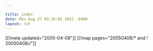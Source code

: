 ```yaml
---

title: index
date: Mon Aug 27 03:35:01 2012 -0400
layout: rut
---
```


[[!meta updated="2005-04-08"]]
[[!map pages="20050408/* and ! 20050408/*/*"]]
